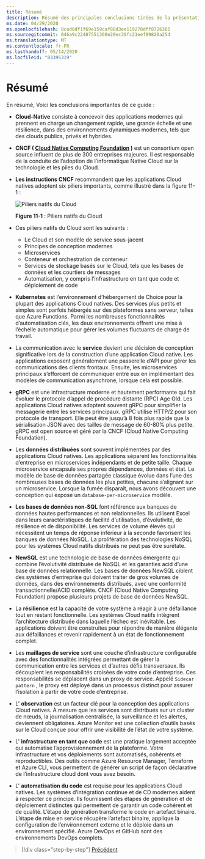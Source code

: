 ```yaml
---
title: Résumé
description: Résumé des principales conclusions tirées de la présentation de l’architecture des applications .NET natives du Cloud pour Azure Guide/e-book.
ms.date: 04/29/2020
ms.openlocfilehash: 8cad8df1f69e159caf88d3ee119278dff8726385
ms.sourcegitcommit: 046a9c22487551360e20ec39fc21eef99820a254
ms.translationtype: MT
ms.contentlocale: fr-FR
ms.lasthandoff: 05/14/2020
ms.locfileid: "83395319"
---
```

# <a name="summary"></a>Résumé

En résumé, Voici les conclusions importantes de ce guide :

- **Cloud-Native** consiste à concevoir des applications modernes qui prennent en charge un changement rapide, une grande échelle et une résilience, dans des environnements dynamiques modernes, tels que des clouds publics, privés et hybrides.

- **CNCF ( [Cloud Native Computing Foundation](https://www.cncf.io/) )** est un consortium open source influent de plus de 300 entreprises majeures. Il est responsable de la conduite de l’adoption de l’informatique Native Cloud sur la technologie et les piles du Cloud.

- **Les instructions CNCF** recommandent que les applications Cloud natives adoptent six piliers importants, comme illustré dans la figure 11-1 :

  ![Piliers natifs du Cloud](./media/cloud-native-foundational-pillars.png)

  **Figure 11-1** : Piliers natifs du Cloud

- Ces piliers natifs du Cloud sont les suivants :
  - Le Cloud et son modèle de service sous-jacent
  - Principes de conception modernes
  - Microservices
  - Conteneur et orchestration de conteneur
  - Services de stockage basés sur le Cloud, tels que les bases de données et les courtiers de messages
  - Automatisation, y compris l’infrastructure en tant que code et déploiement de code

- **Kubernetes** est l’environnement d’hébergement de Choice pour la plupart des applications Cloud natives. Des services plus petits et simples sont parfois hébergés sur des plateformes sans serveur, telles que Azure Functions. Parmi les nombreuses fonctionnalités d’automatisation clés, les deux environnements offrent une mise à l’échelle automatique pour gérer les volumes fluctuants de charge de travail.

- La communication avec le **service** devient une décision de conception significative lors de la construction d’une application Cloud native. Les applications exposent généralement une passerelle d’API pour gérer les communications des clients frontaux. Ensuite, les microservices principaux s’efforcent de communiquer entre eux en implémentant des modèles de communication asynchrone, lorsque cela est possible.

- **gRPC** est une infrastructure moderne et hautement performante qui fait évoluer le protocole d’appel de procédure distante (RPC) Age Old. Les applications Cloud natives adoptent souvent gRPC pour simplifier la messagerie entre les services principaux. gRPC utilise HTTP/2 pour son protocole de transport. Elle peut être jusqu’à 8 fois plus rapide que la sérialisation JSON avec des tailles de message de 60-80% plus petite. gRPC est open source et géré par la CNCF (Cloud Native Computing Foundation).

- Les **données distribuées** sont souvent implémentées par des applications Cloud natives. Les applications séparent les fonctionnalités d’entreprise en microservices indépendants et de petite taille. Chaque microservice encapsule ses propres dépendances, données et état. Le modèle de base de données partagée classique évolue dans l’une des nombreuses bases de données les plus petites, chacune s’alignant sur un microservice. Lorsque la fumée disparaît, nous avons découvert une conception qui expose un `database-per-microservice` modèle.

- **Les bases de données non-SQL** font référence aux banques de données hautes performances et non relationnelles. Ils utilisent Excel dans leurs caractéristiques de facilité d’utilisation, d’évolutivité, de résilience et de disponibilité. Les services de volume élevés qui nécessitent un temps de réponse inférieur à la seconde favorisent les banques de données NoSQL. La prolifération des technologies NoSQL pour les systèmes Cloud natifs distribués ne peut pas être surétate.

- **NewSQL** est une technologie de base de données émergente qui combine l’évolutivité distribuée de NoSQL et les garanties acid d’une base de données relationnelle. Les bases de données NewSQL ciblent des systèmes d’entreprise qui doivent traiter de gros volumes de données, dans des environnements distribués, avec une conformité transactionnelle/ACID complète. CNCF (Cloud Native Computing Foundation) propose plusieurs projets de base de données NewSQL.

- La **résilience** est la capacité de votre système à réagir à une défaillance tout en restant fonctionnelle. Les systèmes Cloud natifs intègrent l’architecture distribuée dans laquelle l’échec est inévitable. Les applications doivent être construites pour répondre de manière élégante aux défaillances et revenir rapidement à un état de fonctionnement complet.

- Les **maillages de service** sont une couche d’infrastructure configurable avec des fonctionnalités intégrées permettant de gérer la communication entre les services et d’autres défis transversaux. Ils découplent les responsabilités croisées de votre code d’entreprise. Ces responsabilités se déplacent dans un proxy de service. Appelé `Sidecar pattern` , le proxy est déployé dans un processus distinct pour assurer l’isolation à partir de votre code d’entreprise.

- L' **observation** est un facteur clé pour la conception des applications Cloud natives. À mesure que les services sont distribués sur un cluster de nœuds, la journalisation centralisée, la surveillance et les alertes, deviennent obligatoires. Azure Monitor est une collection d’outils basés sur le Cloud conçue pour offrir une visibilité de l’état de votre système.

- L' **infrastructure en tant que code** est une pratique largement acceptée qui automatise l’approvisionnement de la plateforme. Votre infrastructure et vos déploiements sont automatisés, cohérents et reproductibles. Des outils comme Azure Resource Manager, Terraform et Azure CLI, vous permettent de générer un script de façon déclarative de l’infrastructure cloud dont vous avez besoin.

- L' **automatisation du code** est requise pour les applications Cloud natives. Les systèmes d’intégration continue et de CD modernes aident à respecter ce principe. Ils fournissent des étapes de génération et de déploiement distinctes qui permettent de garantir un code cohérent et de qualité. L’étape de génération transforme le code en artefact binaire. L’étape de mise en service récupère l’artefact binaire, applique la configuration de l’environnement externe et le déploie dans un environnement spécifié. Azure DevOps et GitHub sont des environnements DevOps complets.

>[!div class="step-by-step"]
>[Précédent](application-bundles.md)
